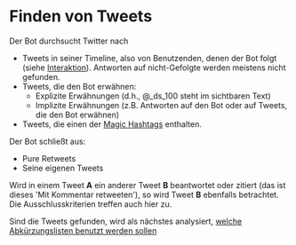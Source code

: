 Finden von Tweets
=================

Der Bot durchsucht Twitter nach

- Tweets in seiner Timeline, also von Benutzenden, denen der Bot folgt
  (siehe [Interaktion](/interaktion.html)). Antworten auf nicht-Gefolgte
  werden meistens nicht gefunden.
- Tweets, die den Bot erwähnen:
  - Explizite Erwähnungen (d.h., @\_ds\_100 steht im sichtbaren Text)
  - Implizite Erwähnungen (z.B. Antworten auf den Bot oder auf Tweets,
    die den Bot erwähnen)
- Tweets, die einen der [Magic Hashtags](/magic.html) enthalten.

Der Bot schließt aus:
- Pure Retweets
- Seine eigenen Tweets

Wird in einem Tweet **A** ein anderer Tweet **B** beantwortet oder
zitiert (das ist dieses 'Mit Kommentar retweeten'), so wird Tweet **B**
ebenfalls betrachtet. Die Ausschlusskriterien treffen auch hier zu.

Sind die Tweets gefunden, wird als nächstes analysiert, [welche
Abkürzungslisten benutzt werden sollen](/finde-listen.html)
